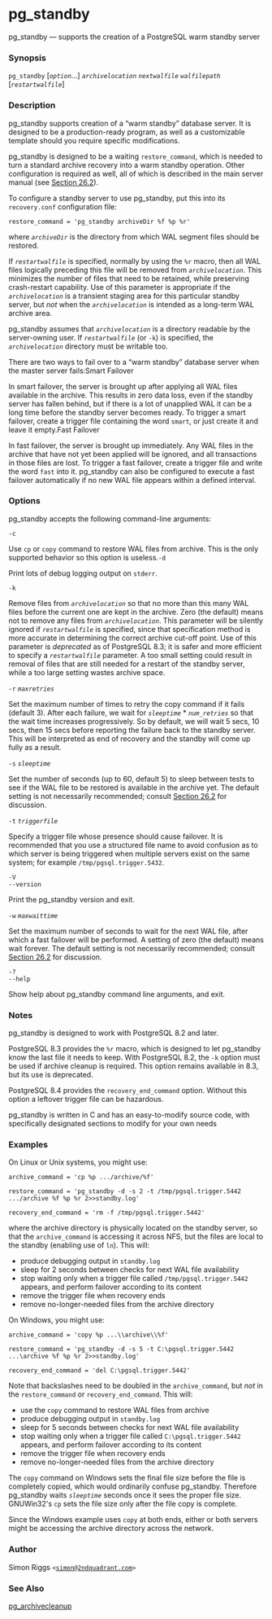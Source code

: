 # pg\_standby

pg\_standby — supports the creation of a PostgreSQL warm standby server

### Synopsis

`pg_standby` \[_`option`_...\] _`archivelocation`_ _`nextwalfile`_ _`walfilepath`_ \[_`restartwalfile`_\]

### Description

pg\_standby supports creation of a “warm standby” database server. It is designed to be a production-ready program, as well as a customizable template should you require specific modifications.

pg\_standby is designed to be a waiting `restore_command`, which is needed to turn a standard archive recovery into a warm standby operation. Other configuration is required as well, all of which is described in the main server manual \(see [Section 26.2](https://www.postgresql.org/docs/10/static/warm-standby.html)\).

To configure a standby server to use pg\_standby, put this into its `recovery.conf` configuration file:

```text
restore_command = 'pg_standby archiveDir %f %p %r'
```

where _`archiveDir`_ is the directory from which WAL segment files should be restored.

If _`restartwalfile`_ is specified, normally by using the `%r` macro, then all WAL files logically preceding this file will be removed from _`archivelocation`_. This minimizes the number of files that need to be retained, while preserving crash-restart capability. Use of this parameter is appropriate if the _`archivelocation`_ is a transient staging area for this particular standby server, but _not_ when the _`archivelocation`_ is intended as a long-term WAL archive area.

pg\_standby assumes that _`archivelocation`_ is a directory readable by the server-owning user. If _`restartwalfile`_ \(or `-k`\) is specified, the _`archivelocation`_ directory must be writable too.

There are two ways to fail over to a “warm standby” database server when the master server fails:Smart Failover

In smart failover, the server is brought up after applying all WAL files available in the archive. This results in zero data loss, even if the standby server has fallen behind, but if there is a lot of unapplied WAL it can be a long time before the standby server becomes ready. To trigger a smart failover, create a trigger file containing the word `smart`, or just create it and leave it empty.Fast Failover

In fast failover, the server is brought up immediately. Any WAL files in the archive that have not yet been applied will be ignored, and all transactions in those files are lost. To trigger a fast failover, create a trigger file and write the word `fast` into it. pg\_standby can also be configured to execute a fast failover automatically if no new WAL file appears within a defined interval.

### Options

pg\_standby accepts the following command-line arguments:

`-c`

Use `cp` or `copy` command to restore WAL files from archive. This is the only supported behavior so this option is useless.`-d`

Print lots of debug logging output on `stderr`.

`-k`

Remove files from _`archivelocation`_ so that no more than this many WAL files before the current one are kept in the archive. Zero \(the default\) means not to remove any files from _`archivelocation`_. This parameter will be silently ignored if _`restartwalfile`_ is specified, since that specification method is more accurate in determining the correct archive cut-off point. Use of this parameter is _deprecated_ as of PostgreSQL 8.3; it is safer and more efficient to specify a _`restartwalfile`_ parameter. A too small setting could result in removal of files that are still needed for a restart of the standby server, while a too large setting wastes archive space.

`-r` _`maxretries`_

Set the maximum number of times to retry the copy command if it fails \(default 3\). After each failure, we wait for _`sleeptime`_ \* _`num_retries`_ so that the wait time increases progressively. So by default, we will wait 5 secs, 10 secs, then 15 secs before reporting the failure back to the standby server. This will be interpreted as end of recovery and the standby will come up fully as a result.

`-s` _`sleeptime`_

Set the number of seconds \(up to 60, default 5\) to sleep between tests to see if the WAL file to be restored is available in the archive yet. The default setting is not necessarily recommended; consult [Section 26.2](https://www.postgresql.org/docs/10/static/warm-standby.html) for discussion.

`-t` _`triggerfile`_

Specify a trigger file whose presence should cause failover. It is recommended that you use a structured file name to avoid confusion as to which server is being triggered when multiple servers exist on the same system; for example `/tmp/pgsql.trigger.5432`.

`-V`  
`--version`

Print the pg\_standby version and exit.

`-w` _`maxwaittime`_

Set the maximum number of seconds to wait for the next WAL file, after which a fast failover will be performed. A setting of zero \(the default\) means wait forever. The default setting is not necessarily recommended; consult [Section 26.2](https://www.postgresql.org/docs/10/static/warm-standby.html) for discussion.

`-?`  
`--help`

Show help about pg\_standby command line arguments, and exit.

### Notes

pg\_standby is designed to work with PostgreSQL 8.2 and later.

PostgreSQL 8.3 provides the `%r` macro, which is designed to let pg\_standby know the last file it needs to keep. With PostgreSQL 8.2, the `-k` option must be used if archive cleanup is required. This option remains available in 8.3, but its use is deprecated.

PostgreSQL 8.4 provides the `recovery_end_command` option. Without this option a leftover trigger file can be hazardous.

pg\_standby is written in C and has an easy-to-modify source code, with specifically designated sections to modify for your own needs

### Examples

On Linux or Unix systems, you might use:

```text
archive_command = 'cp %p .../archive/%f'

restore_command = 'pg_standby -d -s 2 -t /tmp/pgsql.trigger.5442 .../archive %f %p %r 2>>standby.log'

recovery_end_command = 'rm -f /tmp/pgsql.trigger.5442'
```

where the archive directory is physically located on the standby server, so that the `archive_command` is accessing it across NFS, but the files are local to the standby \(enabling use of `ln`\). This will:

* produce debugging output in `standby.log`
* sleep for 2 seconds between checks for next WAL file availability
* stop waiting only when a trigger file called `/tmp/pgsql.trigger.5442` appears, and perform failover according to its content
* remove the trigger file when recovery ends
* remove no-longer-needed files from the archive directory

On Windows, you might use:

```text
archive_command = 'copy %p ...\\archive\\%f'

restore_command = 'pg_standby -d -s 5 -t C:\pgsql.trigger.5442 ...\archive %f %p %r 2>>standby.log'

recovery_end_command = 'del C:\pgsql.trigger.5442'
```

Note that backslashes need to be doubled in the `archive_command`, but _not_ in the `restore_command` or `recovery_end_command`. This will:

* use the `copy` command to restore WAL files from archive
* produce debugging output in `standby.log`
* sleep for 5 seconds between checks for next WAL file availability
* stop waiting only when a trigger file called `C:\pgsql.trigger.5442` appears, and perform failover according to its content
* remove the trigger file when recovery ends
* remove no-longer-needed files from the archive directory

The `copy` command on Windows sets the final file size before the file is completely copied, which would ordinarily confuse pg\_standby. Therefore pg\_standby waits _`sleeptime`_ seconds once it sees the proper file size. GNUWin32's `cp` sets the file size only after the file copy is complete.

Since the Windows example uses `copy` at both ends, either or both servers might be accessing the archive directory across the network.

### Author

Simon Riggs `<`[`simon@2ndquadrant.com`](mailto:simon@2ndquadrant.com)`>`

### See Also

[pg\_archivecleanup](https://www.postgresql.org/docs/10/static/pgarchivecleanup.html)

